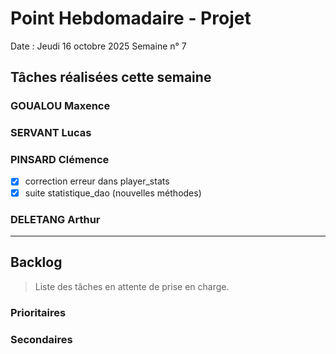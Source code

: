 # Point Hebdomadaire - Projet

Date : Jeudi 16 octobre 2025
Semaine n° 7

## Tâches réalisées cette semaine

### GOUALOU Maxence

### SERVANT Lucas

### PINSARD Clémence
- [x] correction erreur dans player_stats
- [x] suite statistique_dao (nouvelles méthodes)

### DELETANG Arthur


---

## Backlog

> Liste des tâches en attente de prise en charge.

### Prioritaires

### Secondaires
